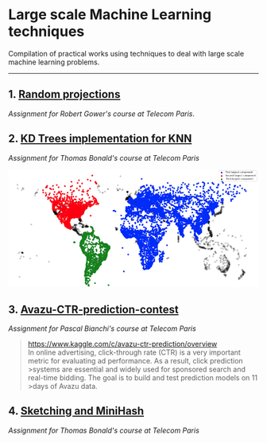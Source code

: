 # Large scale Machine Learning techniques
Compilation of practical works using techniques to deal with large scale machine learning problems.

---
## 1. [Random projections](./random_projections/random_projections.ipynb)
*Assignment for Robert Gower's course at Telecom Paris*.

## 2. [KD Trees implementation for KNN](./KD_tree_for_KNN/KD_tree_for_KNN.ipynb)
*Assignment for Thomas Bonald's course at Telecom Paris*

![largest components](./images/largest_components.PNG)

## 3. [Avazu-CTR-prediction-contest](./avazu_CTR_prediction_contest/avazu_prediction_contest.ipynb)
*Assignment for Pascal Bianchi's course at Telecom Paris*

>https://www.kaggle.com/c/avazu-ctr-prediction/overview  
>In online advertising, click-through rate (CTR) is a very important metric for evaluating ad performance. As a result, click prediction >systems are essential and widely used for sponsored search and real-time bidding. The goal is to build and test prediction models on 11 >days of Avazu data.

## 4. [Sketching and MiniHash](./sketching/lab_sketching.ipynb)
*Assignment for Thomas Bonald's course at Telecom Paris*
